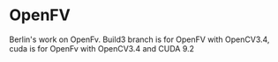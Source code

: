 OpenFV
======

Berlin's work on OpenFv. Build3 branch is for OpenFV with OpenCV3.4, cuda is for OpenFv with OpenCV3.4 and CUDA 9.2
